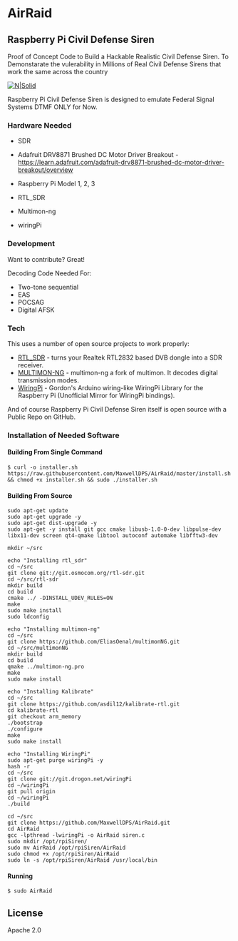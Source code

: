 # AirRaid
## Raspberry Pi Civil Defense Siren
Proof of Concept Code to Build a Hackable Realistic Civil Defense Siren. To Demonstarate the vulerability in Millions of Real Civil Defense Sirens that work the same across the country 

[![N|Solid](https://static.wixstatic.com/media/632ed1_fb9a3b5268b3477caea3a865bef54a7c.png/v1/fill/w_119,h_67,al_c,usm_0.50_1.20_0.00/632ed1_fb9a3b5268b3477caea3a865bef54a7c.png)](https://maxwelldps.com)

 Raspberry Pi Civil Defense Siren is designed to emulate Federal Signal Systems DTMF ONLY for Now.

### Hardware Needed
  - SDR
  - Adafruit DRV8871 Brushed DC Motor Driver Breakout - https://learn.adafruit.com/adafruit-drv8871-brushed-dc-motor-driver-breakout/overview 
  - Raspberry Pi Model 1, 2, 3

  - RTL_SDR
  - Multimon-ng
  - wiringPi

### Development

Want to contribute? Great!

Decoding Code Needed For:
- Two-tone sequential
- EAS
- POCSAG
- Digital AFSK 

### Tech

This uses a number of open source projects to work properly:

* [RTL_SDR](https://github.com/keenerd/rtl-sdr) - turns your Realtek RTL2832 based DVB dongle into a SDR receiver.
* [MULTIMON-NG](https://github.com/EliasOenal/multimon-ng) - multimon-ng a fork of multimon. It decodes digital transmission modes.
* [WiringPi](https://github.com/WiringPi/WiringPi) - Gordon's Arduino wiring-like WiringPi Library for the Raspberry Pi (Unofficial Mirror for WiringPi bindings).

And of course Raspberry Pi Civil Defense Siren itself is open source with a Public Repo on GitHub.

### Installation of Needed Software

#### Building From Single Command
```
$ curl -o installer.sh https://raw.githubusercontent.com/MaxwellDPS/AirRaid/master/install.sh && chmod +x installer.sh && sudo ./installer.sh
```
#### Building From Source
```
sudo apt-get update
sudo apt-get upgrade -y
sudo apt-get dist-upgrade -y
sudo apt-get -y install git gcc cmake libusb-1.0-0-dev libpulse-dev libx11-dev screen qt4-qmake libtool autoconf automake libfftw3-dev

mkdir ~/src

echo "Installing rtl_sdr"
cd ~/src
git clone git://git.osmocom.org/rtl-sdr.git
cd ~/src/rtl-sdr
mkdir build
cd build
cmake ../ -DINSTALL_UDEV_RULES=ON
make
sudo make install
sudo ldconfig

echo "Installing multimon-ng"
cd ~/src
git clone https://github.com/EliasOenal/multimonNG.git
cd ~/src/multimonNG
mkdir build
cd build
qmake ../multimon-ng.pro
make
sudo make install

echo "Installing Kalibrate"
cd ~/src
git clone https://github.com/asdil12/kalibrate-rtl.git
cd kalibrate-rtl
git checkout arm_memory
./bootstrap
./configure
make
sudo make install

echo "Installing WiringPi"
sudo apt-get purge wiringPi -y
hash -r
cd ~/src
git clone git://git.drogon.net/wiringPi
cd ~/wiringPi
git pull origin
cd ~/wiringPi
./build

cd ~/src
git clone https://github.com/MaxwellDPS/AirRaid.git
cd AirRaid
gcc -lpthread -lwiringPi -o AirRaid siren.c
sudo mkdir /opt/rpiSiren/
sudo mv AirRaid /opt/rpiSiren/AirRaid
sudo chmod +x /opt/rpiSiren/AirRaid
sudo ln -s /opt/rpiSiren/AirRaid /usr/local/bin
```

#### Running
```
$ sudo AirRaid
```
License
----

Apache 2.0


